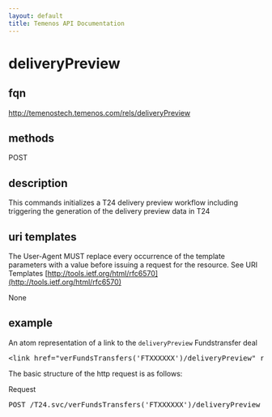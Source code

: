 ```yaml
---
layout: default
title: Temenos API Documentation
---
```


# deliveryPreview

## fqn
http://temenostech.temenos.com/rels/deliveryPreview

## methods
POST

## description
This commands initializes a T24 delivery preview workflow including triggering the generation of the delivery preview data in T24


## uri templates
The User-Agent MUST replace every occurrence of the template parameters with a value before issuing a request for the resource.  See URI Templates [http://tools.ietf.org/html/rfc6570](http://tools.ietf.org/html/rfc6570)

None


## example
An atom representation of a link to the `deliveryPreview` Fundstransfer deal
<pre>
&lt;link href="verFundsTransfers('FTXXXXXX')/deliveryPreview" rel="http://temenostech.temenos.com/rels/deliveryPreview" type="application/atom+xml;type=entry" title="Preview deal" hreflang="en" length="0" /&gt;
</pre>

The basic structure of the http request is as follows:

Request
<pre>
POST /T24.svc/verFundsTransfers('FTXXXXXX')/deliveryPreview HTTP/1.1
</pre>